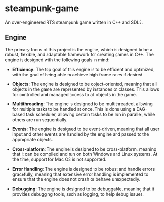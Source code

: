 # steampunk-game

An over-engineered RTS steampunk game written in C++ and SDL2.

## Engine

The primary focus of this project is the engine, which is designed to be a robust,
flexible, and adaptable framework for creating games in C++. The engine is designed
with the following goals in mind:

- **Efficiency**: The top goal of this engine is to be efficient and optimized,
    with the goal of being able to achieve high frame rates if desired.

- **Objects**: The engine is designed to be object-oriented, meaning that all
    objects in the game are represented by instances of classes. This allows for
    controlled and managed access to all objects in the game.

- **Multithreading**: The engine is designed to be multithreaded, allowing for
    multiple tasks to be handled at once. This is done using a DAG-based task
    scheduler, allowing certain tasks to be run in parallel, while others are
    run sequentially.

- **Events**: The engine is designed to be event-driven, meaning that all
    user input and other events are handled by the engine and passed to
    the appropriate objects.

- **Cross-platform**: The engine is designed to be cross-platform, meaning that
    it can be compiled and run on both Windows and Linux systems. At the time,
    support for Mac OS is not supported.

- **Error Handling**: The engine is designed to be robust and handle errors
    gracefully, meaning that extensive error handling is implemented to ensure
    that the engine does not crash or behave unexpectedly.

- **Debugging**: The engine is designed to be debuggable, meaning that it
    provides debugging tools, such as logging, to help debug issues.